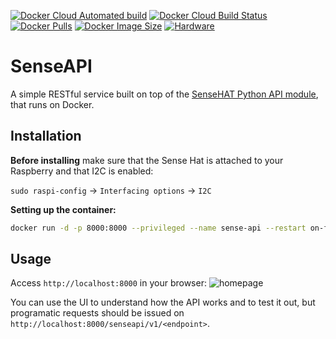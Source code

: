 [![Docker Cloud Automated build](https://img.shields.io/docker/cloud/automated/tanasegabriel/sense-api.svg?style=popout)](https://hub.docker.com/r/tanasegabriel/sense-api)
[![Docker Cloud Build Status](https://img.shields.io/docker/cloud/build/tanasegabriel/sense-api.svg?style=popout)](https://hub.docker.com/r/tanasegabriel/sense-api/builds)
[![Docker Pulls](https://img.shields.io/docker/pulls/tanasegabriel/sense-api.svg?color=yellowgreen&style=popout)](https://hub.docker.com/r/tanasegabriel/sense-api)
[![Docker Image Size](https://img.shields.io/microbadger/image-size/tanasegabriel/sense-api?color=blueviolet&style=popout)](https://hub.docker.com/r/tanasegabriel/sense-api/taggs)
[![Hardware](https://img.shields.io/badge/hardware-Raspberry_Pi-orange?style=popout)](https://www.raspberrypi.org/)


# SenseAPI
A simple RESTful service built on top of the [SenseHAT Python API module](https://pythonhosted.org/sense-hat/), that runs on Docker.

## Installation

**Before installing** make sure that the Sense Hat is attached to your Raspberry and that I2C is enabled:

`sudo raspi-config` -> `Interfacing options` -> `I2C`

**Setting up the container:**
```bash
docker run -d -p 8000:8000 --privileged --name sense-api --restart on-failure tanasegabriel/sense-api
```

## Usage
Access `http://localhost:8000` in your browser:
![homepage](https://i.imgur.com/0sLC54b.png)


You can use the UI to understand how the API works and to test it out, but programatic requests should be issued on `http://localhost:8000/senseapi/v1/<endpoint>`.
